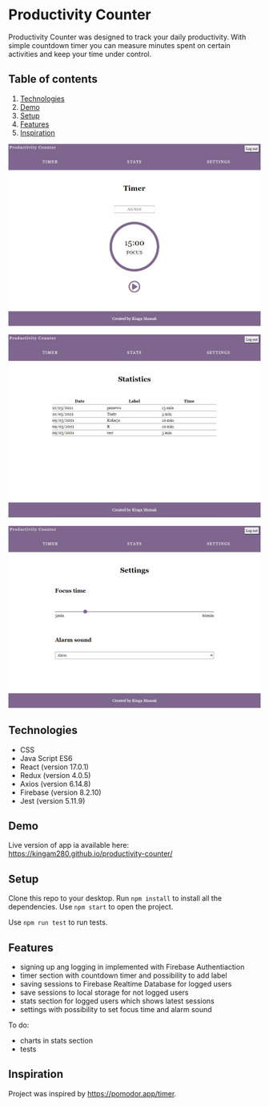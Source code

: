 # Productivity Counter

Productivity Counter was designed to track your daily productivity. With simple countdown timer you can measure minutes spent on certain activities and keep your time under control.

## Table of contents

1. [Technologies](#technologies)
2. [Demo](#demo)
3. [Setup](#setup)
4. [Features](#features)
5. [Inspiration](#inspiration)

![Timer snapshot](./src/assets/timer.JPG)

![Stats snapshot](./src/assets/stats.JPG)

![Settings snapshot](./src/assets/settings.JPG)

## Technologies

- CSS
- Java Script ES6
- React (version 17.0.1)
- Redux (version 4.0.5)
- Axios (version 6.14.8)
- Firebase (version 8.2.10)
- Jest (version 5.11.9)

## Demo

Live version of app ia available here: https://kingam280.github.io/productivity-counter/

## Setup

Clone this repo to your desktop. Run `npm install` to install all the dependencies. Use `npm start` to open the project.

Use `npm run test` to run tests.

## Features

- signing up ang logging in implemented with Firebase Authentiaction
- timer section with countdown timer and possibility to add label
- saving sessions to Firebase Realtime Database for logged users
- save sessions to local storage for not logged users
- stats section for logged users which shows latest sessions
- settings with possibility to set focus time and alarm sound

To do:

- charts in stats section
- tests

## Inspiration

Project was inspired by https://pomodor.app/timer.
